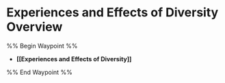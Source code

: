 # Experiences and Effects of Diversity Overview
%% Begin Waypoint %%
- **[[Experiences and Effects of Diversity]]**

%% End Waypoint %%
